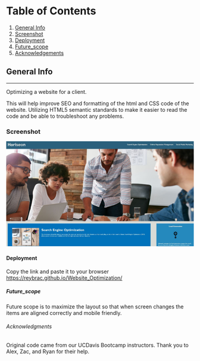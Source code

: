 # Table of Contents
1. [General Info](#general-info)
2. [Screenshot](#Screenshot)
3. [Deployment](#Deployment)
4. [Future_scope](#Future_scope)
5. [Acknowledgements](#Acknowledgements)

## General Info
***
Optimizing a website for a client. 

This will help improve SEO and formatting of the html and CSS code of the website. Utilizing HTML5 semantic standards to make it easier to read the code and be able to troubleshoot any problems. 

### Screenshot
![plot](.\assets\images\Website-image.JPG)

#### Deployment
Copy the link and paste it to your browser
https://reybrac.github.io/Website_Optimization/

##### Future_scope
Future scope is to maximize the layout so that when screen changes the items are aligned correctly and mobile friendly.

###### Acknowledgments
Original code came from our UCDavis Bootcamp instructors. Thank you to Alex, Zac, and Ryan for their help.